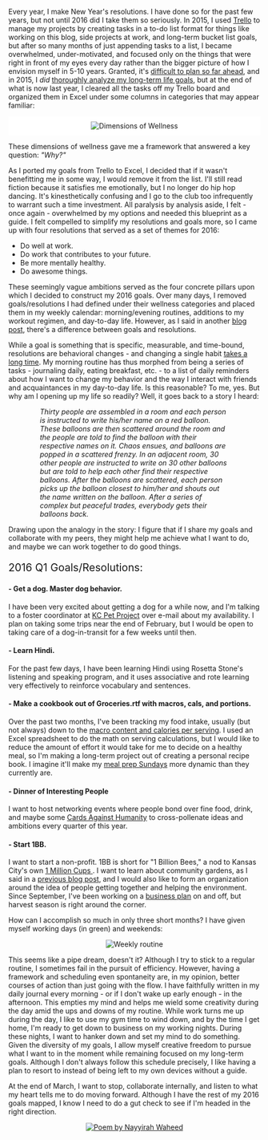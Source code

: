 <p>Every year, I make New Year's resolutions. I have done so for the past few years, but not until 2016 did I take them so seriously. In 2015, I used <a href="http://www.trello.com" target="_blank">Trello</a> to manage my projects by creating tasks in a to-do list format for things like working on this blog, side projects at work, and long-term bucket list goals, but after so many months of just appending tasks to a list, I became overwhelmed, under-motivated, and focused only on the things that were right in front of my eyes every day rather than the bigger picture of how I envision myself in 5-10 years. Granted, it's <a href="https://www.youtube.com/watch?v=f8eU5Pc-y0g" target="_blank">difficult to plan so far ahead</a>, and in 2015, I <em>did</em> <a href="http://hive.org/20s/" target="_blank">thoroughly analyze my long-term life goals</a>, but at the end of what is now last year, I cleared all the tasks off my Trello board and organized them in Excel under some columns in categories that may appear familiar:</p>

<p style="text-align:center;padding:10px;background-color:white;"><img src="http://i.imgur.com/Gv3RfeZ.png" alt="Dimensions of Wellness" /></p>

<p>These dimensions of wellness gave me a framework that answered a key question: <em>"Why?"</em></p>

<p>As I ported my goals from Trello to Excel, I decided that if it wasn't benefitting me in some way, I would remove it from the list. I'll still read fiction because it satisfies me emotionally, but I no longer do hip hop dancing. It's kinesthetically confusing and I go to the club too infrequently to warrant such a time investment. All paralysis by analysis aside, I felt - once again - overwhelmed by my options and needed this blueprint as a guide. I felt compelled to simplify my resolutions and goals more, so I came up with four resolutions that served as a set of themes for 2016:</p>
<ul>
<li>Do well at work.</li>
<li>Do work that contributes to your future.</li>
<li>Be more mentally healthy.</li>
<li>Do awesome things.</li>
</ul>

<p>These seemingly vague ambitions served as the four concrete pillars upon which I decided to construct my 2016 goals. Over many days, I removed goals/resolutions I had defined under their wellness categories and placed them in my weekly calendar: morning/evening routines, additions to my workout regimen, and day-to-day life. However, as I said in another <a href="http://www.lioninawhat.com/articles/planning-new-years-resolutions-and-goals-reasoning-from-first-principles" target="_blank">blog post</a>, there's a difference between goals and resolutions.</p>

<p>While a goal is something that is specific, measurable, and time-bound, resolutions are behavioral changes - and changing a single habit <a href="https://www.google.com/webhp?sourceid=chrome-instant&ion=1&espv=2&ie=UTF-8#q=how%20long%20does%20it%20take%20to%20change%20a%20habit" target="_blank">takes a long time</a>. My morning routine has thus morphed from being a series of tasks - journaling daily, eating breakfast, etc. - to a list of daily reminders about how I want to change my behavior and the way I interact with friends and acquaintances in my day-to-day life. Is this reasonable? To me, yes. But why am I opening up my life so readily? Well, it goes back to a story I heard:</p>

<p style="width:75%;margin-left: auto;margin-right: auto;font-style:italic;">Thirty people are assembled in a room and each person is instructed to write his/her name on a red balloon. These balloons are then scattered around the room and the people are told to find the balloon with their respective names on it. Chaos ensues, and balloons are popped in a scattered frenzy. In an adjacent room, 30 other people are instructed to write on 30 other balloons but are told to help each other find their respective balloons. After the balloons are scattered, each person picks up the balloon closest to him/her and shouts out the name written on the balloon. After a series of complex but peaceful trades, everybody gets their balloons back.</p>

<p>Drawing upon the analogy in the story: I figure that if I share my goals and collaborate with my peers, they might help me achieve what I want to do, and maybe we can work together to do good things.</p>

<p style="font-size:1.5em;">2016 Q1 Goals/Resolutions:</p>
<h4>- Get a dog. Master dog behavior.</h4>
<p>I have been very excited about getting a dog for a while now, and I'm talking to a foster coordinator at <a href="http://kcpetproject.org/programs/foster/" target="_blank">KC Pet Project</a> over e-mail about my availability. I plan on taking some trips near the end of February, but I would be open to taking care of a dog-in-transit for a few weeks until then.</p>

<h4>- Learn Hindi.</h4>
<p>For the past few days, I have been learning Hindi using Rosetta Stone's listening and speaking program, and it uses associative and rote learning very effectively to reinforce vocabulary and sentences.</p>

<h4>- Make a cookbook out of Groceries.rtf with macros, cals, and portions.</h4>
<p>Over the past two months, I've been tracking my food intake, usually (but not always) down to the <a href="http://fivethirtyeight.com/features/you-cant-trust-what-you-read-about-nutrition/" target="_blank">macro content and calories per serving</a>. I used an Excel spreadsheet to do the math on serving calculations, but I would like to reduce the amount of effort it would take for me to decide on a healthy meal, so I'm making a long-term project out of creating a personal recipe book. I imagine it'll make my <a href="http://www.reddit.com/r/mealprepsunday" target="_blank">meal prep Sundays</a> more dynamic than they currently are.</p>

<h4>- Dinner of Interesting People</h4>
<p>I want to host networking events where people bond over fine food, drink, and maybe some <a href="https://cardsagainsthumanity.com/#download" target="_blank">Cards Against Humanity</a> to cross-pollenate ideas and ambitions every quarter of this year.</p>

<h4>- Start 1BB.</h4>
<p>I want to start a non-profit. 1BB is short for "1 Billion Bees," a nod to Kansas City's own <a href="http://www.1millioncups.com/kansascity" target="_blank">1 Million Cups </a>. I want to learn about community gardens, as I said in a <a href="http://www.lioninawhat.com/articles/my-interests-changed" target="_blank">previous blog post</a>, and I would also like to form an organization around the idea of people getting together and helping the environment. Since September, I've been working on a <a href="http://nonprofitcanvaskit.com/" target="_blank">business plan</a> on and off, but harvest season is right around the corner.</p>

<p>How can I accomplish so much in only three short months? I have given myself working days (in green) and weekends:</p>

<p style="text-align:center;"><img src="http://i.imgur.com/2fWRiNa.png" alt="Weekly routine" /></p>

<p>This seems like a pipe dream, doesn't it? Although I try to stick to a regular routine, I sometimes fail in the pursuit of efficiency. However, having a framework and scheduling even spontaneity are, in my opinion, better courses of action than just going with the flow. I have faithfully written in my daily journal every morning - or if I don't wake up early enough - in the afternoon. This empties my mind and helps me wield some creativity during the day amid the ups and downs of my routine. While work turns me up during the day, I like to use my gym time to wind down, and by the time I get home, I'm ready to get down to business on my working nights. During these nights, I want to hanker down and set my mind to do something. Given the diversity of my goals, I allow myself creative freedom to pursue what I want to in the moment while remaining focused on my long-term goals. Although I don't always follow this schedule precisely, I like having a plan to resort to instead of being left to my own devices without a guide.</p>

<p>At the end of March, I want to stop, collaborate internally, and listen to what my heart tells me to do moving forward. Although I have the rest of my 2016 goals mapped, I know I need to do a gut check to see if I'm headed in the right direction.</p>

<p style="text-align:center;"><a href="https://www.instagram.com/nayyirah.waheed" target="_blank"><img src="http://i.imgur.com/enNMOkE.png" alt="Poem by Nayyirah Waheed" /></a></p>